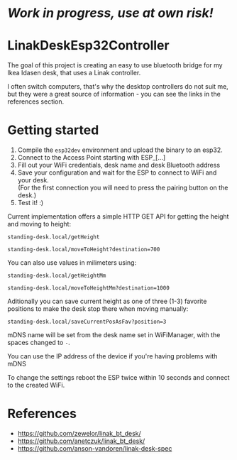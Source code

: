 # ***Work in progress, use at own risk!***

# LinakDeskEsp32Controller

The goal of this project is creating an easy to use bluetooth bridge for my Ikea Idasen desk, that uses a Linak controller.

I often switch computers, that's why the desktop controllers do not suit me, but they were a great source of information - you can see the links in the references section.

# Getting started
1. Compile the `esp32dev` environment and upload the binary to an esp32.
2. Connect to the Access Point starting with ESP_[...]
3. Fill out your WiFi credentials, desk name and desk Bluetooth address
4. Save your configuration and wait for the ESP to connect to WiFi and your desk.  
   (For the first connection you will need to press the pairing button on the desk.)
5. Test it! :)

Current implementation offers a simple HTTP GET API for getting the height and moving to height:
```
standing-desk.local/getHeight
```

```
standing-desk.local/moveToHeight?destination=700
```  
You can also use values in milimeters using:
```
standing-desk.local/getHeightMm
```

```
standing-desk.local/moveToHeightMm?destination=1000
```
Aditionally you can save current height as one of three (1-3) favorite positions to make the desk stop there when moving manually:
```
standing-desk.local/saveCurrentPosAsFav?position=3
``` 

mDNS name will be set from the desk name set in WiFiManager, with the spaces changed to `-`.

You can use the IP address of the device if you're having problems with mDNS

To change the settings reboot the ESP twice within 10 seconds and connect to the created WiFi.


# References
* https://github.com/zewelor/linak_bt_desk/
* https://github.com/anetczuk/linak_bt_desk/
* https://github.com/anson-vandoren/linak-desk-spec